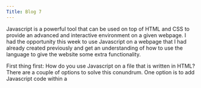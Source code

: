 ```yaml
---
Title: Blog 7
---
```

  Javascript is a powerful tool that can be used on top of HTML and CSS to provide an advanced and interactive environment on a given webpage. I had the opportunity this week to use Javascript on a webpage that I had already created previously and get an understanding of how to use the language to give the website some extra functionality.
  
  First thing first: How do you use Javascript on a file that is written in HTML? There are a couple of options to solve this conundrum. One option is to add Javascript code within a <script> tag. For example, if a webpage needs to have a pop-up window displaying today's date and the current time, an HTML file using Javascript would look like this:
  
  ```
  <script>
     var date = new Date()
     alert("Today's date is " + date);
  </script>
  ```
  Here, the variable "date" is created and populated with the date object. This practice of inserting Javascript into HTML can be used for a multitude of purposes and functions. For the sake of clarity however, I opted to put my Javascript code into a separate file that would then be linked to the HTML page. This makes the HTML code look cleaner and makes the website more modular. Using this practice, I created a separate file in the same directory as my HTML files and named it "script.js". After putting all of the Javascript into this file, it is just a matter of adding the source .js file to the HTML page. 
  ```
  <script src = "script.js"></script>
  ```
  Unlike the languages with which Javascript is working with (HTML and CSS), Javascript can contain functions that complete a complex action. Look at the array below:
  ```
  var names;
  names = ["Melony", "Carl", "Alyssa", "Jeff"];
  
  console.log("Initial output: ", names);
  
  names.shift();
  console.log("Resulting array: ", names);
  ```
  In this simple function, the array "names" is created and populated with the four names "Melongy, Carl, Alyssa, Jeff." 
  
![Jetpacktocat](https://octodex.github.com/images/jetpacktocat.png)
